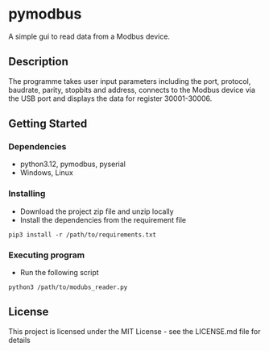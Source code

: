# pymodbus

A simple gui to read data from a Modbus device. 

## Description

The programme takes user input parameters including the port, protocol, baudrate, parity, stopbits and address, 
connects to the Modbus device via the USB port and displays the data for register 30001-30006. 

## Getting Started

### Dependencies

* python3.12, pymodbus, pyserial
* Windows, Linux

### Installing

* Download the project zip file and unzip locally
* Install the dependencies from the requirement file
```
pip3 install -r /path/to/requirements.txt
```

### Executing program

* Run the following script
```
python3 /path/to/modubs_reader.py
```

## License

This project is licensed under the MIT License - see the LICENSE.md file for details
